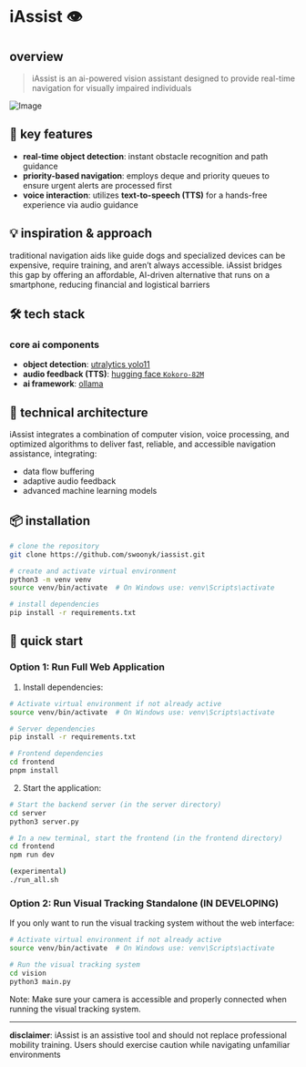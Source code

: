 # iAssist 👁️

## overview
> iAssist is an ai-powered vision assistant designed to provide real-time navigation for visually impaired individuals

![Image](https://github.com/user-attachments/assets/99750507-600b-45f8-a779-f43d26903a82)

## 🚀 key features
- **real-time object detection**: instant obstacle recognition and path guidance
- **priority-based navigation**: employs deque and priority queues to ensure urgent alerts are processed first
- **voice interaction**: utilizes **text-to-speech (TTS)** for a hands-free experience via audio guidance

## 💡 inspiration & approach
traditional navigation aids like guide dogs and specialized devices can be expensive, require training, and aren’t always accessible. iAssist bridges this gap by offering an affordable, AI-driven alternative that runs on a smartphone, reducing financial and logistical barriers
## 🛠 tech stack
### core ai components
- **object detection**: [utralytics yolo11](https://docs.ultralytics.com/models/yolo11/)
- **audio feedback (TTS)**: [hugging face `Kokoro-82M`](https://huggingface.co/hexgrad/Kokoro-82M)
- **ai framework**: [ollama](https://ollama.com/)

## 🧠 technical architecture
iAssist integrates a combination of computer vision, voice processing, and optimized algorithms to deliver fast, reliable, and accessible navigation assistance, integrating:
- data flow buffering 
- adaptive audio feedback
- advanced machine learning models

## 📦 installation
```bash
# clone the repository
git clone https://github.com/swoonyk/iassist.git

# create and activate virtual environment
python3 -m venv venv
source venv/bin/activate  # On Windows use: venv\Scripts\activate

# install dependencies
pip install -r requirements.txt
```
## 🚦 quick start

### Option 1: Run Full Web Application
1. Install dependencies:
```bash
# Activate virtual environment if not already active
source venv/bin/activate  # On Windows use: venv\Scripts\activate

# Server dependencies
pip install -r requirements.txt

# Frontend dependencies
cd frontend
pnpm install
```

2. Start the application:
```bash
# Start the backend server (in the server directory)
cd server
python3 server.py

# In a new terminal, start the frontend (in the frontend directory)
cd frontend
npm run dev

(experimental)
./run_all.sh
```

### Option 2: Run Visual Tracking Standalone (IN DEVELOPING)
If you only want to run the visual tracking system without the web interface:

```bash
# Activate virtual environment if not already active
source venv/bin/activate  # On Windows use: venv\Scripts\activate

# Run the visual tracking system
cd vision
python3 main.py
```

Note: Make sure your camera is accessible and properly connected when running the visual tracking system.

---
**disclaimer**: iAssist is an assistive tool and should not replace professional mobility training. Users should exercise caution while navigating unfamiliar environments

